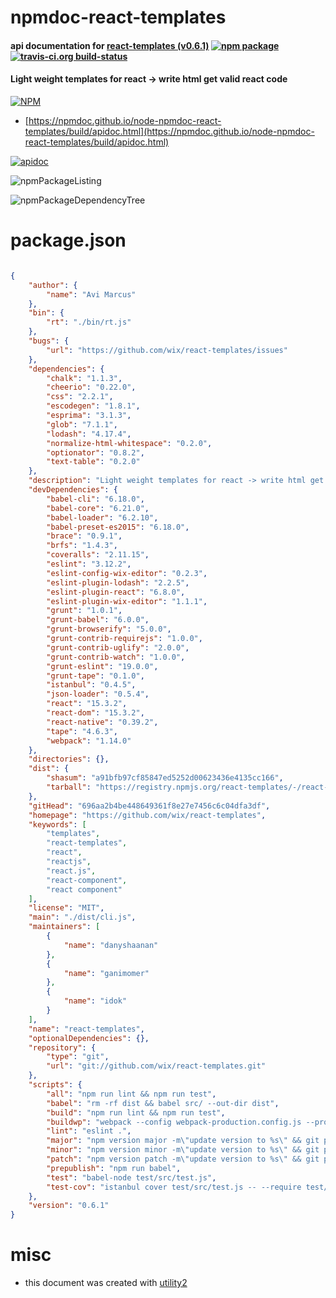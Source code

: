 # npmdoc-react-templates

#### api documentation for  [react-templates (v0.6.1)](https://github.com/wix/react-templates)  [![npm package](https://img.shields.io/npm/v/npmdoc-react-templates.svg?style=flat-square)](https://www.npmjs.org/package/npmdoc-react-templates) [![travis-ci.org build-status](https://api.travis-ci.org/npmdoc/node-npmdoc-react-templates.svg)](https://travis-ci.org/npmdoc/node-npmdoc-react-templates)

#### Light weight templates for react -> write html get valid react code

[![NPM](https://nodei.co/npm/react-templates.png?downloads=true&downloadRank=true&stars=true)](https://www.npmjs.com/package/react-templates)

- [https://npmdoc.github.io/node-npmdoc-react-templates/build/apidoc.html](https://npmdoc.github.io/node-npmdoc-react-templates/build/apidoc.html)

[![apidoc](https://npmdoc.github.io/node-npmdoc-react-templates/build/screenCapture.buildCi.browser.%252Ftmp%252Fbuild%252Fapidoc.html.png)](https://npmdoc.github.io/node-npmdoc-react-templates/build/apidoc.html)

![npmPackageListing](https://npmdoc.github.io/node-npmdoc-react-templates/build/screenCapture.npmPackageListing.svg)

![npmPackageDependencyTree](https://npmdoc.github.io/node-npmdoc-react-templates/build/screenCapture.npmPackageDependencyTree.svg)



# package.json

```json

{
    "author": {
        "name": "Avi Marcus"
    },
    "bin": {
        "rt": "./bin/rt.js"
    },
    "bugs": {
        "url": "https://github.com/wix/react-templates/issues"
    },
    "dependencies": {
        "chalk": "1.1.3",
        "cheerio": "0.22.0",
        "css": "2.2.1",
        "escodegen": "1.8.1",
        "esprima": "3.1.3",
        "glob": "7.1.1",
        "lodash": "4.17.4",
        "normalize-html-whitespace": "0.2.0",
        "optionator": "0.8.2",
        "text-table": "0.2.0"
    },
    "description": "Light weight templates for react -> write html get valid react code",
    "devDependencies": {
        "babel-cli": "6.18.0",
        "babel-core": "6.21.0",
        "babel-loader": "6.2.10",
        "babel-preset-es2015": "6.18.0",
        "brace": "0.9.1",
        "brfs": "1.4.3",
        "coveralls": "2.11.15",
        "eslint": "3.12.2",
        "eslint-config-wix-editor": "0.2.3",
        "eslint-plugin-lodash": "2.2.5",
        "eslint-plugin-react": "6.8.0",
        "eslint-plugin-wix-editor": "1.1.1",
        "grunt": "1.0.1",
        "grunt-babel": "6.0.0",
        "grunt-browserify": "5.0.0",
        "grunt-contrib-requirejs": "1.0.0",
        "grunt-contrib-uglify": "2.0.0",
        "grunt-contrib-watch": "1.0.0",
        "grunt-eslint": "19.0.0",
        "grunt-tape": "0.1.0",
        "istanbul": "0.4.5",
        "json-loader": "0.5.4",
        "react": "15.3.2",
        "react-dom": "15.3.2",
        "react-native": "0.39.2",
        "tape": "4.6.3",
        "webpack": "1.14.0"
    },
    "directories": {},
    "dist": {
        "shasum": "a91bfb97cf85847ed5252d00623436e4135cc166",
        "tarball": "https://registry.npmjs.org/react-templates/-/react-templates-0.6.1.tgz"
    },
    "gitHead": "696aa2b4be448649361f8e27e7456c6c04dfa3df",
    "homepage": "https://github.com/wix/react-templates",
    "keywords": [
        "templates",
        "react-templates",
        "react",
        "reactjs",
        "react.js",
        "react-component",
        "react component"
    ],
    "license": "MIT",
    "main": "./dist/cli.js",
    "maintainers": [
        {
            "name": "danyshaanan"
        },
        {
            "name": "ganimomer"
        },
        {
            "name": "idok"
        }
    ],
    "name": "react-templates",
    "optionalDependencies": {},
    "repository": {
        "type": "git",
        "url": "git://github.com/wix/react-templates.git"
    },
    "scripts": {
        "all": "npm run lint && npm run test",
        "babel": "rm -rf dist && babel src/ --out-dir dist",
        "build": "npm run lint && npm run test",
        "buildwp": "webpack --config webpack-production.config.js --progress --profile --colors",
        "lint": "eslint .",
        "major": "npm version major -m\"update version to %s\" && git push && git push --tags",
        "minor": "npm version minor -m\"update version to %s\" && git push && git push --tags",
        "patch": "npm version patch -m\"update version to %s\" && git push && git push --tags",
        "prepublish": "npm run babel",
        "test": "babel-node test/src/test.js",
        "test-cov": "istanbul cover test/src/test.js -- --require test/support/env --reporter dot --check-leaks test/ test/acceptance/"
    },
    "version": "0.6.1"
}
```



# misc
- this document was created with [utility2](https://github.com/kaizhu256/node-utility2)
